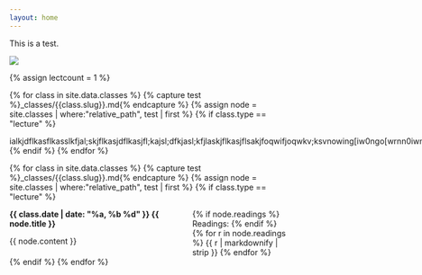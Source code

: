```yaml
---
layout: home
---
```

This is a test.

<img src="{{site.baseurl}}/assets/img/favicon/favicon.ico">


<style>
.parent {
    display: grid;
    grid-template-columns: 1fr .6fr;
    grid-auto-flow: column;
    grid-template-rows: 1fr;
    grid-column-gap: 5%;
    grid-row-gap: 5%;
}
.two-column1 { 
  grid-area: 1 / 2 / NaN / NaN;
  max-width: 100%; 
  }
.two-column2 { 
  grid-area: 1 / 1 / 1 / 1;
  min-width: 0;
  min-height: 0;
  overflow-wrap: normal;
}
</style>
{% assign lectcount = 1 %}

{% for class in site.data.classes %}
    {% capture test %}_classes/{{class.slug}}.md{% endcapture %}
    {% assign node = site.classes | where:"relative_path", test | first %}
    {% if class.type == "lecture" %}
<div class="parent">
    <div class="div2">
        ialkjdflkasflkasslkfjal;skjflkasjdflkasjfl;kajsl;dfkjasl;kfjlaskjflkasjflsakjfoqwifjoqwkv;ksvnowing[iw0ngo[wrnn0iwnbowinbobn[osinvs[ivn
    </div>
    <div class="div1">
       bowijqiin[oqi24nvonin[40in42[ifn42kgn2gn[24ingklsfngsngsfngslfkglsfkg]]]]
    </div>
</div>
    {% endif %}
{% endfor %}

{% for class in site.data.classes %}
{% capture test %}_classes/{{class.slug}}.md{% endcapture %}
{% assign node = site.classes | where:"relative_path", test | first %}
{% if class.type == "lecture" %}
<div class="parent">
   <div class="div2">
       <b>{{ class.date | date: "%a, %b %d" }} {{ node.title }}</b>
       <p>
       {{ node.content }}
       </p>
   </div>
   <div class="div1">
{% if node.readings %}
Readings:
{% endif %}
<div class="readings">
{% for r in node.readings %}
{{ r | markdownify | strip }}
{% endfor %}
</div>
   </div>
</div>
{% endif %}
{% endfor %}